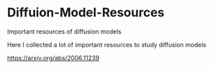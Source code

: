 # Diffuion-Model-Resources
Important resources of diffusion models

Here I collected a lot of important resources to study diffusion models


https://arxiv.org/abs/2006.11239
